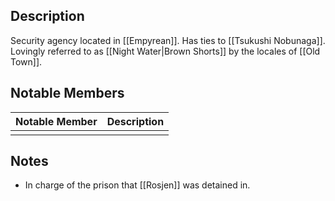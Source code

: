 ## Description
Security agency located in [[Empyrean]]. Has ties to [[Tsukushi Nobunaga]]. Lovingly referred to as [[Night Water|Brown Shorts]] by the locales of [[Old Town]].

## Notable Members
| Notable Member | Description |
| -------------- | ----------- |
|                |             |

## Notes
* In charge of the prison that [[Rosjen]] was detained in.